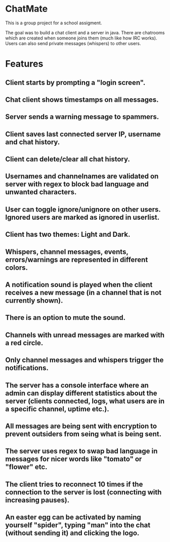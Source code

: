 # ChatMate
This is a group project for a school assigment. 

The goal was to build a chat client and a server in java. There are chatrooms which are created when someone joins them (much like how IRC works). Users can also send private messages (whispers) to other users. 

# Features
## Client starts by prompting a "login screen".
## Chat client shows timestamps on all messages. 
## Server sends a warning message to spammers. 
## Client saves last connected server IP, username and chat history. 
## Client can delete/clear all chat history. 
## Usernames and channelnames are validated on server with regex to block bad language and unwanted characters. 
## User can toggle ignore/unignore on other users. Ignored users are marked as ignored in userlist. 
## Client has two themes: Light and Dark.
## Whispers, channel messages, events, errors/warnings are represented in different colors. 
## A notification sound is played when the client receives a new message (in a channel that is not currently shown). 
## There is an option to mute the sound. 
## Channels with unread messages are marked with a red circle. 
## Only channel messages and whispers trigger the notifications. 
## The server has a console interface where an admin can display different statistics about the server (clients connected, logs, what users are in a specific channel, uptime etc.). 
## All messages are being sent with encryption to prevent outsiders from seing what is being sent.
## The server uses regex to swap bad language in messages for nicer words like "tomato" or "flower" etc. 
## The client tries to reconnect 10 times if the connection to the server is lost (connecting with increasing pauses). 
## An easter egg can be activated by naming yourself "spider", typing "man" into the chat (without sending it) and clicking the logo. 

